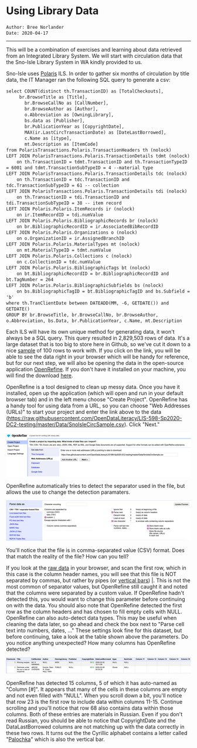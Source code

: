 # Using Library Data
```
Author: Bree Norlander
Date: 2020-04-17
```
---
This will be a combination of exercises and learning about data retrieved from an Integrated Library System. We will start with circulation data that the Sno-Isle Library System in WA kindly provided to us. 

Sno-Isle uses [Polaris](https://www.iii.com/products/polaris-ils/) ILS. In order to gather six months of circulation by title data, the IT Manager ran the following SQL query to generate a csv:

```
select COUNT(distinct th.TransactionID) as [TotalCheckouts],
     br.BrowseTitle as [Title],
	   br.BrowseCallNo as [CallNumber],
	   br.BrowseAuthor as [Author],
	   o.Abbreviation as [OwningLibrary],
	   bs.data as [Publisher],
	   br.PublicationYear as [CopyrightDate],
	   MAX(ir.LastCircTransactionDate) as [DateLastBorrowed],
	   c.Name as [itype],
	   mt.Description as [ItemCode]
from PolarisTransactions.Polaris.TransactionHeaders th (nolock)
LEFT JOIN PolarisTransactions.Polaris.TransactionDetails tdmt (nolock)
	on th.TransactionID = tdmt.TransactionID and th.TransactionTypeID = 6001 and tdmt.TransactionSubTypeID = 4 --material type
LEFT JOIN PolarisTransactions.Polaris.TransactionDetails tdc (nolock)
	on th.TransactionID = tdc.TransactionID and tdc.TransactionSubTypeID = 61 -- collection
LEFT JOIN PolarisTransactions.Polaris.TransactionDetails tdi (nolock)
	on th.TransactionID = tdi.TransactionID and tdi.TransactionSubTypeID = 38 -- item record
LEFT JOIN Polaris.Polaris.ItemRecords ir (nolock)
	on ir.ItemRecordID = tdi.numValue
LEFT JOIN Polaris.Polaris.BibliographicRecords br (nolock)
	on br.BibliographicRecordID = ir.AssociatedBibRecordID
LEFT JOIN Polaris.Polaris.Organizations o (nolock)
	on o.OrganizationID = ir.AssignedBranchID
LEFT JOIN Polaris.Polaris.MaterialTypes mt (nolock)
	on mt.MaterialTypeID = tdmt.numValue
LEFT JOIN Polaris.Polaris.Collections c (nolock)
	on c.CollectionID = tdc.numValue
LEFT JOIN Polaris.Polaris.BibliographicTags bt (nolock)
	on bt.BibliographicRecordID = br.BibliographicRecordID and bt.TagNumber = 264
LEFT JOIN Polaris.Polaris.BibliographicSubfields bs (nolock)	
	on bs.BibliographicTagID = bt.BibliographicTagID and bs.Subfield = 'b'
where th.TranClientDate between DATEADD(MM, -6, GETDATE()) and GETDATE()
GROUP BY br.BrowseTitle, br.BrowseCallNo, br.BrowseAuthor, o.Abbreviation, bs.Data, br.PublicationYear, c.Name, mt.Description
```

Each ILS will have its own unique method for generating data, it won't always be a SQL query. This query resulted in 2,829,503 rows of data. It's a large dataset that is too big to store here in Github, so we've cut it down to a nice [sample](https://raw.githubusercontent.com/OpenDataLiteracy/LIS-598-Sp2020-DC2-testing/master/Data/SnoIsleCircSample.csv) of 100 rows to work with. If you click on the link, you will be able to see the data right in your browser which will be handy for reference, but for our next step, we will also be opening the data in the open-source application [OpenRefine](https://openrefine.org/). If you don't have it installed on your machine, you will find the download [here](https://openrefine.org/download.html).

OpenRefine is a tool designed to clean up messy data. Once you have it installed, open up the application (which will open and run in your default browser tab) and in the left menu choose "Create Project". OpenRefine has a handy tool for using data from a URL, so you can choose "Web Addresses (URLs)" to start your project and enter the link above to the data (https://raw.githubusercontent.com/OpenDataLiteracy/LIS-598-Sp2020-DC2-testing/master/Data/SnoIsleCircSample.csv). Click "Next."

![Screenshot of OpenRefine](Images/OpenRefineCreateProject.png)

OpenRefine automatically tries to detect the separator used in the file, but allows the use to change the detection paramaters.

![Screenshot of OpenRefine](Images/OpenRefineParseDataAs.png)

You'll notice that the file is in comma-separated value (CSV) format. Does that match the reality of the file? How can you tell?

If you look at the [raw data]((https://raw.githubusercontent.com/OpenDataLiteracy/LIS-598-Sp2020-DC2-testing/master/Data/SnoIsleCircSample.csv)) in your browser, and scan the first row, which in this case is the column header names, you will see that this file is NOT separated by commas, but rather by pipes (or [vertical bars](https://en.wikipedia.org/wiki/Vertical_bar)) |. This is not the most common of separator values, but OpenRefine still caught it and noted that the columns were separated by a custom value. If OpenRefine hadn't detected this, you would want to change this parameter before continuing on with the data. You should also note that OpenRefine detected the first row as the column headers and has chosen to fill empty cells with NULL. OpenRefine can also auto-detect data types. This may be useful when cleaning the data later, so go ahead and check the box next to "Parse cell text into numbers, dates, ..." These settings look fine for this dataset, but before continuing, take a look at the table shown above the parameters. Do you notice anything unexpected? How many columns has OpenRefine detected?

![Screenshot of OpenRefine](Images/OpenRefineColumns.png)

OpenRefine has detected 15 columns, 5 of which it has auto-named as "Column [#]". It appears that many of the cells in these columns are empty and not even filled with "NULL". When you scroll down a bit, you'll notice that row 23 is the first row to include data within columns 11-15. Continue scrolling and you'll notice that row 68 also contains data within those columns. Both of these entries are materials in Russian. Even if you don't read Russian, you should be able to notice that CopyrightDate and the DataLastBorrowed columns are not matching up with the data correctly in these two rows. It turns out the the Cyrillic alphabet contains a letter called "[Palochka](https://en.wikipedia.org/wiki/Palochka)" which is also the vertical bar.
